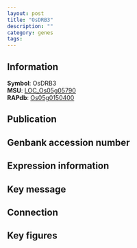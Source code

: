 ```yaml
---
layout: post
title: "OsDRB3"
description: ""
category: genes
tags: 
---
```


## Information
__Symbol__: OsDRB3  
__MSU__: [LOC_Os05g05790](http://rice.plantbiology.msu.edu/cgi-bin/ORF_infopage.cgi?orf=LOC_Os05g05790)  
__RAPdb__: [Os05g0150400](http://rapdb.dna.affrc.go.jp/viewer/gbrowse_details/irgsp1?name=Os05g0150400)  

## Publication

## Genbank accession number

## Expression information

## Key message

## Connection

## Key figures


